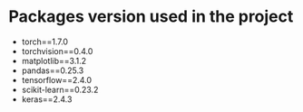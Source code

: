 # Packages version used in the project

* torch==1.7.0
* torchvision==0.4.0
* matplotlib==3.1.2
* pandas==0.25.3
* tensorflow==2.4.0
* scikit-learn==0.23.2
* keras==2.4.3